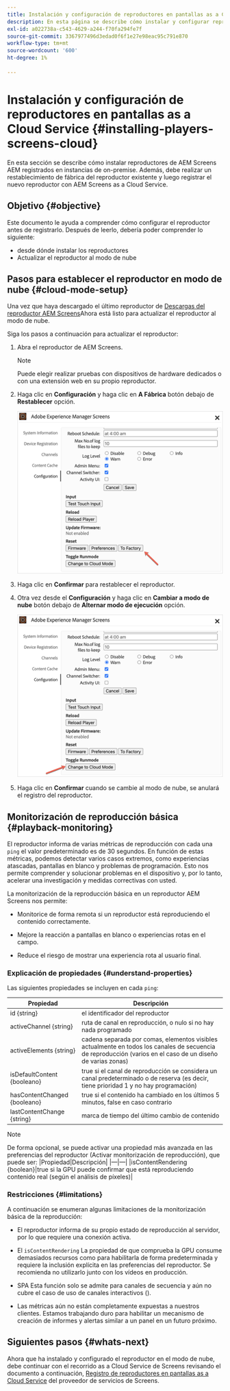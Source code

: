 ```yaml
---
title: Instalación y configuración de reproductores en pantallas as a Cloud Service
description: En esta página se describe cómo instalar y configurar reproductores en Screens as a Cloud Service.
exl-id: a022738a-c543-4629-a244-f70fa294fe7f
source-git-commit: 3367977496d3edad0f6f1e27e98eac95c791e870
workflow-type: tm+mt
source-wordcount: '600'
ht-degree: 1%

---
```


# Instalación y configuración de reproductores en pantallas as a Cloud Service {#installing-players-screens-cloud}

En esta sección se describe cómo instalar reproductores de AEM Screens AEM registrados en instancias de on-premise. Además, debe realizar un restablecimiento de fábrica del reproductor existente y luego registrar el nuevo reproductor con AEM Screens as a Cloud Service.

## Objetivo {#objective}

Este documento le ayuda a comprender cómo configurar el reproductor antes de registrarlo. Después de leerlo, debería poder comprender lo siguiente:

* desde dónde instalar los reproductores
* Actualizar el reproductor al modo de nube

## Pasos para establecer el reproductor en modo de nube {#cloud-mode-setup}

Una vez que haya descargado el último reproductor de [Descargas del reproductor AEM Screens](https://download.macromedia.com/screens/)Ahora está listo para actualizar el reproductor al modo de nube.

Siga los pasos a continuación para actualizar el reproductor:

1. Abra el reproductor de AEM Screens.

   >[!NOTE]
   >Puede elegir realizar pruebas con dispositivos de hardware dedicados o con una extensión web en su propio reproductor.

1. Haga clic en **Configuración** y haga clic en **A Fábrica** botón debajo de **Restablecer** opción.

   ![imagen](/help/screens-cloud/assets/player/installplayer-2.png)

1. Haga clic en **Confirmar** para restablecer el reproductor.

1. Otra vez desde el **Configuración** y haga clic en **Cambiar a modo de nube** botón debajo de **Alternar modo de ejecución** opción.

   ![imagen](/help/screens-cloud/assets/player/installplayer-1.png)

1. Haga clic en **Confirmar** cuando se cambie al modo de nube, se anulará el registro del reproductor.

## Monitorización de reproducción básica {#playback-monitoring}

El reproductor informa de varias métricas de reproducción con cada una `ping` el valor predeterminado es de 30 segundos. En función de estas métricas, podemos detectar varios casos extremos, como experiencias atascadas, pantallas en blanco y problemas de programación. Esto nos permite comprender y solucionar problemas en el dispositivo y, por lo tanto, acelerar una investigación y medidas correctivas con usted.

La monitorización de la reproducción básica en un reproductor AEM Screens nos permite:

* Monitorice de forma remota si un reproductor está reproduciendo el contenido correctamente.

* Mejore la reacción a pantallas en blanco o experiencias rotas en el campo.

* Reduce el riesgo de mostrar una experiencia rota al usuario final.

### Explicación de propiedades {#understand-properties}

Las siguientes propiedades se incluyen en cada `ping`:

| Propiedad | Descripción |
|---|---|
| id {string} | el identificador del reproductor |
| activeChannel {string} | ruta de canal en reproducción, o nulo si no hay nada programado |
| activeElements {string} | cadena separada por comas, elementos visibles actualmente en todos los canales de secuencia de reproducción (varios en el caso de un diseño de varias zonas) |
| isDefaultContent {booleano} | true si el canal de reproducción se considera un canal predeterminado o de reserva (es decir, tiene prioridad 1 y no hay programación) |
| hasContentChanged {booleano} | true si el contenido ha cambiado en los últimos 5 minutos, false en caso contrario |
| lastContentChange {string} | marca de tiempo del último cambio de contenido |

>[!NOTE]
>De forma opcional, se puede activar una propiedad más avanzada en las preferencias del reproductor (Activar monitorización de reproducción), que puede ser:
>|Propiedad|Descripción|
>|—|—|
>|isContentRendering {boolean}|true si la GPU puede confirmar que está reproduciendo contenido real (según el análisis de píxeles)|

### Restricciones {#limitations}

A continuación se enumeran algunas limitaciones de la monitorización básica de la reproducción:

* El reproductor informa de su propio estado de reproducción al servidor, por lo que requiere una conexión activa.

* El `isContentRendering` La propiedad de que comprueba la GPU consume demasiados recursos como para habilitarla de forma predeterminada y requiere la inclusión explícita en las preferencias del reproductor. Se recomienda no utilizarlo junto con los vídeos en producción.

* SPA Esta función solo se admite para canales de secuencia y aún no cubre el caso de uso de canales interactivos ().

* Las métricas aún no están completamente expuestas a nuestros clientes. Estamos trabajando duro para habilitar un mecanismo de creación de informes y alertas similar a un panel en un futuro próximo.

## Siguientes pasos {#whats-next}

Ahora que ha instalado y configurado el reproductor en el modo de nube, debe continuar con el recorrido as a Cloud Service de Screens revisando el documento a continuación, [Registro de reproductores en pantallas as a Cloud Service](/help/screens-cloud/managing-players-registration/registering-players-screens-cloud.md) del proveedor de servicios de Screens.
